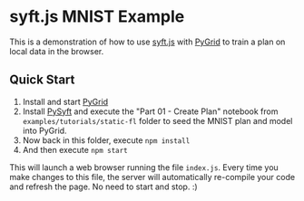 # syft.js MNIST Example

This is a demonstration of how to use [syft.js](https://github.com/openmined/syft.js)
with [PyGrid](https://github.com/OpenMined/pygrid) to train a plan on local data in the browser.

## Quick Start

1. Install and start [PyGrid](https://github.com/OpenMined/pygrid)
2. Install [PySyft](https://github.com/OpenMined/PySyft) and execute the "Part 01 - Create Plan" notebook from `examples/tutorials/static-fl` folder to seed the MNIST plan and model into PyGrid.
3. Now back in this folder, execute `npm install`
4. And then execute `npm start`

This will launch a web browser running the file `index.js`. Every time you make changes to this file, the server will automatically re-compile your code and refresh the page. No need to start and stop. :)
